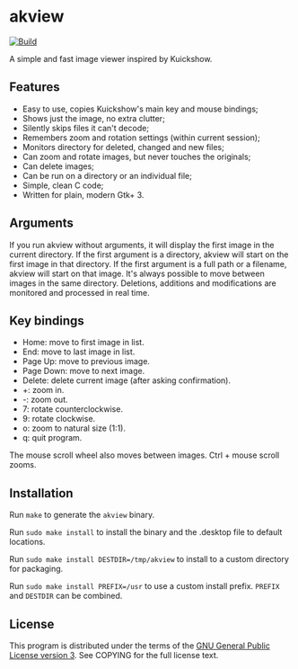 # akview

[![Build](https://github.com/aklomp/akview/actions/workflows/build.yml/badge.svg)](https://github.com/aklomp/akview/actions/workflows/build.yml)

A simple and fast image viewer inspired by Kuickshow.

## Features

- Easy to use, copies Kuickshow's main key and mouse bindings;
- Shows just the image, no extra clutter;
- Silently skips files it can't decode;
- Remembers zoom and rotation settings (within current session);
- Monitors directory for deleted, changed and new files;
- Can zoom and rotate images, but never touches the originals;
- Can delete images;
- Can be run on a directory or an individual file;
- Simple, clean C code;
- Written for plain, modern Gtk+ 3.

## Arguments

If you run akview without arguments, it will display the first image in the current directory.
If the first argument is a directory, akview will start on the first image in that directory.
If the first argument is a full path or a filename, akview will start on that image.
It's always possible to move between images in the same directory.
Deletions, additions and modifications are monitored and processed in real time.

## Key bindings

- Home: move to first image in list.
- End: move to last image in list.
- Page Up: move to previous image.
- Page Down: move to next image.
- Delete: delete current image (after asking confirmation).
- +: zoom in.
- -: zoom out.
- 7: rotate counterclockwise.
- 9: rotate clockwise.
- o: zoom to natural size (1:1).
- q: quit program.

The mouse scroll wheel also moves between images.
Ctrl + mouse scroll zooms.

## Installation

Run `make` to generate the `akview` binary.

Run `sudo make install` to install the binary and the .desktop file to default locations.

Run `sudo make install DESTDIR=/tmp/akview` to install to a custom directory for packaging.

Run `sudo make install PREFIX=/usr` to use a custom install prefix. `PREFIX` and `DESTDIR` can be combined.

## License

This program is distributed under the terms of the
[GNU General Public License version 3](https://www.gnu.org/licenses/gpl-3.0.html).
See COPYING for the full license text.
